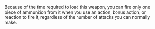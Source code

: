 Because of the time required to load this weapon, you can fire only one piece of ammunition from it when you use an action, bonus action, or reaction to fire it, regardless of the number of attacks you can normally make.